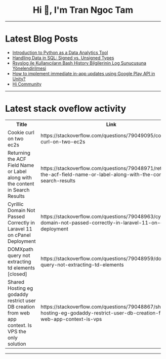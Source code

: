 <h1 align="center">Hi 👋, I'm Tran Ngoc Tam</h1>

---

# Latest Blog Posts 
<!-- BLOG-POST-LIST:START -->
- [Introduction to Python as a Data Analytics Tool](https://dev.to/victor_muthoka/introduction-to-python-as-a-data-analytics-tool-1599)
- [Handling Data in SQL: Signed vs. Unsigned Types](https://dev.to/shikha_gupta_080e904b317e/handling-data-in-sql-signed-vs-unsigned-types-1g5c)
- [Rsyslog ile Kullanıcıların Bash History Bilgilerinin Log Sunucusuna Yönelendirilmesi](https://dev.to/aciklab/rsyslog-ile-kullanicilarin-bash-history-bilgilerinin-log-sunucusuna-yonelendirilmesi-307i)
- [How to implement immediate in-app updates using Google Play API in Unity?](https://dev.to/abhiishek_28/how-to-implement-immediate-in-app-updates-using-google-play-api-in-unity-mid)
- [Hi Community](https://dev.to/bohdanai/hi-community-59jp)
<!-- BLOG-POST-LIST:END -->

---

# Latest stack oveflow activity
<table>
  <tr><th>Title</th><th>Link</th></tr>
  <!-- STACKOVERFLOW:START --><tr><td>Cookie curl on two ec2s</td><td>https://stackoverflow.com/questions/79049095/cookie-curl-on-two-ec2s</td></tr><tr><td>Returning the ACF Field Name or Label along with the content in Search Results</td><td>https://stackoverflow.com/questions/79048971/returning-the-acf-field-name-or-label-along-with-the-content-in-search-results</td></tr><tr><td>Cyrillic Domain Not Passed Correctly in Laravel 11 on cPanel Deployment</td><td>https://stackoverflow.com/questions/79048963/cyrillic-domain-not-passed-correctly-in-laravel-11-on-cpanel-deployment</td></tr><tr><td>DOMXpath query not extracting td elements [closed]</td><td>https://stackoverflow.com/questions/79048959/domxpath-query-not-extracting-td-elements</td></tr><tr><td>Shared Hosting eg godaddy restrict user DB creation from web app context. Is VPS the only solution</td><td>https://stackoverflow.com/questions/79048867/shared-hosting-eg-godaddy-restrict-user-db-creation-from-web-app-context-is-vps</td></tr><!-- STACKOVERFLOW:END -->
</table>

---


